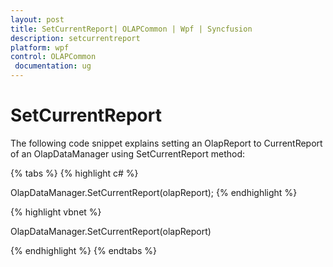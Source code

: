 ```yaml
---
layout: post
title: SetCurrentReport| OLAPCommon | Wpf | Syncfusion
description: setcurrentreport 
platform: wpf
control: OLAPCommon
 documentation: ug
---
```


# SetCurrentReport 

The following code snippet explains setting an OlapReport to CurrentReport of an OlapDataManager using SetCurrentReport method:

{% tabs %}
{% highlight c# %}

OlapDataManager.SetCurrentReport(olapReport);
{% endhighlight  %}


{% highlight vbnet %}

OlapDataManager.SetCurrentReport(olapReport)



{% endhighlight  %}
{% endtabs %}